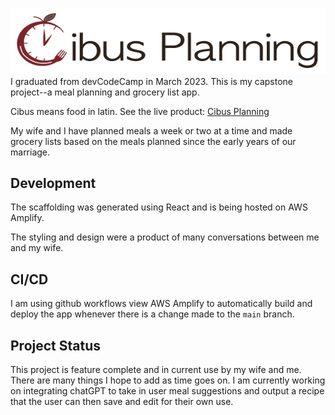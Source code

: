 ![Cibus Planning](src\cibuslogo2.png)
I graduated from devCodeCamp in March 2023. This is my capstone project--a meal planning and grocery list app. 

Cibus means food in latin. See the live product: [Cibus Planning](https://main.d3l714edn7ya9t.amplifyapp.com/login) 

My wife and I have planned meals a week or two at a time and made grocery lists based on the meals planned since the early years of our marriage. 

## Development
The scaffolding was generated using React and is being hosted on AWS Amplify. 

The styling and design were a product of many conversations between me and my wife. 

## CI/CD
I am using github workflows view AWS Amplify to automatically build and deploy the app whenever there is a change made to the `main` branch. 

## Project Status
This project is feature complete and in current use by my wife and me. There are many things I hope to add as time goes on. 
I am currently working on integrating chatGPT to take in user meal suggestions and output a recipe that the user can then save and edit for their own use.